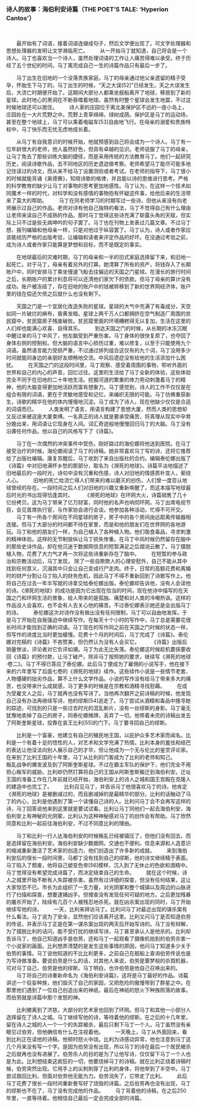 ### 诗人的故事：海伯利安诗篇（THE POET’S TALE: ‘Hyperion Cantos’）

&emsp;&emsp;

&emsp;&emsp;最开始有了词语，接着词语连缀成句子，然后文学便出现了。可文字处理器和思想处理器的发明让文学濒临死亡。
&emsp;&emsp;从一开始马丁就知道，自己将会是一个诗人。马丁也喜欢当一个诗人，虽然处理词语的工作让人痛苦得难以承受。终于历经了五个世纪的时间，马丁离完成自己一生的诗篇作品只有最后一步了。

&emsp;&emsp;马丁出生在旧地的一个没落贵族家庭。马丁的母亲通过他父亲遗留的精子受孕，怀胎生下马丁的。马丁出生的时候，“天之大误[52]”已经发生。天之大误发生后，大流亡时期便开始了。这期间大部分人都乘坐舰船离开了地球，移居到了新的星球。此时地心的黑洞在不断吞噬着地球。虽然有时整个星球会发生地震，不过这时候地球还可以居住。
&emsp;&emsp;诗人家的庄园位于离北美保护区不远的一座小岛上，庄园处在一大片荒野之中。荒野上青草绵绵，绿树成荫。保护区是马丁的运动场，甚至在整个地球上，马丁可以乘着电磁车[53]自由地飞行。在母亲的溺爱和贵族特权中，马丁快乐而无忧无虑地成长着。

&emsp;&emsp;从马丁有自我意识的时候开始，他就预感到自己将会成为一个诗人。马丁有一位年龄很大的老师，他人虽然好色，但具有卓越的见识。老师说服了马丁的母亲，让马丁免去了那些训练大脑的捷径，而是采用传统的方法教育马丁。他们一起研究历史，阅读诗歌作品，去不同地区的历史遗迹做考察。老师希望马丁能尽可能多地记住读过的诗文，而从来不给马丁设置测验或者考试。在老师的指导下，马丁很小的时候就能背诵《奥德赛》，知晓诗歌的格律，并且能以诗的思维进行思考。严格的科学教育的缺少让马丁对事物的思考更加地感性。马丁认为，在这样一个技术如同魔术一样的时代，对科学和没有感情的事物抱有怀疑这件事，给他后来的生活带来了莫大的帮助。
&emsp;&emsp;马丁在同老师学习的时期写过一些诗，但他从来没有向老师展示过自己的作品。老师对诗有他自己独特的看法，马丁不觉得自己有什么理由让老师来读自己不成熟的作品。那时马丁觉得这些诗充满了崭露头角的天赋，但实际上只不过是些无病呻吟的句子罢了。马丁也在刊物上发表过几篇文章。不过马丁想，报刊编辑和他母亲一样，只是对他过于纵容罢了。马丁认为，诗人或者作家应该能经历严格的出版考验，让编辑和读者来评定作品的好坏。在没通过考验之前，成为诗人或者作家只能算是梦想和目标，而不是既定的事实。

&emsp;&emsp;在地球最后的灾难时期，马丁的母亲和一半的旧式家庭选择留下来，和旧地一起死亡。对于马丁，母亲有着另外的打算。她清算了所有的资产，将钱存入了长期账户中，同时安排马丁乘坐慢速飞船去往偏远的天国之门星球。在漫长的旅行时间之后，长期账户的累计利息将可以还清他们家欠下的债款。但马丁母亲的算计没有成功。账户被冻结了，存在旧地的账户中的钱被转移到了新的世界网经济体，账户里的钱在偿还欠债之后就什么也没有剩下。

&emsp;&emsp;天国之门是一个宜居化改造失败的星球。星球的大气中充满了有毒成分，天空如同一片破烂的麻布，昏黄发暗。星球上两千万人口都拥挤在空气制造厂周围的贫民窟中，贫民窟房子残废破败。贫民窟里面的环境糟糕得无以复加，生活在这里的人们却也能满心欢喜、自得其乐。
&emsp;&emsp;到达天国之门的时候，从长期的冰冻沉眠中醒过来的马丁中风了，他左脑受到严重伤害。马丁身体的很快复原了，也夺回了身体右侧的控制权。但大脑的语言中心损伤过重，难以修复，以至于只能使用九个词语。虽然语言能力受损严重，不过通过排列组合这仅有的九个词，马丁没用多少时间就能同身边的亲朋好友顺畅地交流。中风后遗症没有给他的生活添加什么困扰。
&emsp;&emsp;在天国之门的这段时间里，马丁观察、感受着周围的事物，聆听外面的世界和自己的内心的声音，回忆过往。这里的生活给了马丁全新的体验，这些体验完全不同于在旧地的二十年地生活。挖掘河道的繁重的体力劳动刺激着马丁的精神，他的大脑变得更加地活跃而富有想象力。马丁感觉到，诗人的工作不仅仅是在组合有限的词语，更在于灵敏地感受和记忆，来编织无限的可能。马丁彷佛重获新生，诗歌的精华在他的体内慢慢地沉淀。马丁成为了诗人，现在他缺少仅仅是合适的词语而已。
&emsp;&emsp;人类发明了语言，用语言构建了思想大厦，然而人类的思想却又反过来被这座大厦束缚。一名真正的诗人就是要承受痛苦，将真理从现实中孕育分娩出来，用词语让它现身在人间。词汇奇迹般地慢慢回归马丁的大脑。马丁没有沿袭任何作品，他以自己的风格写下了《诗篇》。

&emsp;&emsp;马丁在一次偶然的冲突事件中受伤，刚好路过的海伦娜将他送到医院。在马丁接受治疗的时候，海伦娜阅读了马丁的诗稿。她非常喜欢马丁写的诗，还将它推荐给了出版社编辑。康复苏醒后，马丁收到了来自出版社的合约。编辑泰伦娜出版了《诗篇》中对旧地满怀乡愁的那部分，取名为《濒死的地球》。诗篇平淡地描述了旧地最后的一段时光，诗句中没有沉重和伤感，诗人对旧地的情感质朴宜人，萦绕人心。
&emsp;&emsp;旧地的死亡给流亡得人们带来的难以磨灭的创伤，人们曾一度否认地球曾经的存在。一段时间之后人们对旧地的兴趣又重新唤醒了，而这本描写地球最后时光的书出现得恰逢其时。
&emsp;&emsp;《濒死的地球》在环网大火，诗篇销售了几十亿份拷贝。这为马丁带来了亿万财富，同时他的名声也响彻环网。马丁出席电视节目，会见首席执行官，与作家协会进行会谈。他参加各种活动，忙得不可开交。
&emsp;&emsp;马丁有一所各个房间在不同星球的房子，房子中的各个房间由远距离传输器相连接。但马丁大部分的时间都不待在家里，而是和他的朋友们在世界网的各地游玩。马丁和他的朋友们一样，为自己植入了各种植入物。他们吸食毒品，寻求刺激的精神体验。这样的无节制放纵让马丁损失惨重。在马丁中风时候仍然留存在脑中的那些史诗作品，却在他沉迷于数据网信息的短暂满足之后烟消云散了。马丁摆脱植入物，花费了大力气才再一次将这些诗重新存在了脑中。
&emsp;&emsp;在短暂的参与政治和宗教活动后，马丁发现， 除了一些自欺欺人的心理安慰外，自己不能从其中找到任何意义，沉溺其中只会让自己变成行尸走肉。终于，日常的高额花费和离婚时的财产分割让马丁陷入的财务危机，因此马丁不得不重新回到了诗歌写作上。他将自己在过去一年半写就的诗拿交给泰伦娜出版。泰伦娜却告诉他，没有人会读他的诗。《濒死的地球》的成功是因为它出现在恰当的时间，现在他诗中描写的在天国之门和环网生活的景象，给人带来的是孤独、痛楚和对人类的冷嘲热讽。这样的作品没人会喜欢，也不会有人去关心他的痛苦。不过泰伦娜表示她还是会出版马丁的诗。
&emsp;&emsp;泰伦娜这次对诗作没有做出没有任何限制，马丁可以自由地发挥。于是马丁开始在自我强迫中继续写作。在每天十个小时的写作中，马丁总是需要花很长时间才能找到正确的词语。马丁现在的写作同之前在天国之门时候的状态一样，但写作的进度比当时更加缓慢。花费十个月的时间后，马丁完成了《诗篇》。泰伦娜对完稿的《诗篇》不吝赞美，但仍然认为没有人会买它。
&emsp;&emsp;《诗篇》出版后销量惨淡，评论者对它负评如潮。马丁为此无比失落。泰伦娜这时候趁机要挟要收回《诗篇》的预付款，让马丁破产。除非马丁按照她的要求，继续写《濒死的地球·卷二》。马丁不得已答应了泰伦娜。此后马丁便成为了雇佣的小说写手，他在接下来的六年里写了后面七卷的《濒死的地球》续作。这些续作小说是一些情节老套、人物僵硬的拙劣作品，算不上什么文学作品。小说的写作没有给马丁带来多大的痛苦，也没带来什么成就感，马丁更多的时候是在宗教和酒精寻找慰藉。
&emsp;&emsp;在成为受雇文人之后，马丁就再也没有写诗了。当他再次翻开之前诗稿的时候，他发现自己没有办法再继续写诗，他的缪斯[54]逃走了。马丁尝试从酒精和毒品中搜寻她的踪迹，可找到的只是一些过去时光的混乱断片，没有一丝缪斯的身影。马丁毫无犹豫地卖掉了自己的房子，同泰伦娜摊牌，丢弃了一切。他带着未完的诗稿出发去了阿斯奎斯星球，投靠在哀王比利[55]的门下。马丁要寻回自己的缪斯。

&emsp;&emsp;比利是一个富豪，他建立有自己的殖民地王国，以庇护众多艺术家而闻名。比利是一个有着十足的悟性的人，对艺术和文学充满了热情。比利本身的羞怯和结巴的表达让他没法向别人展示自己的才华，但让他成为一个无与伦比的鉴赏评论家。在来到了比利王国的十年里，马丁从比利的门客成为了比利的老师和知己。
&emsp;&emsp;叛乱战争的爆发波及到了阿斯奎斯星球。不过在霸主军队的保护下，他们完全不用担心叛军的威胁。比利却仍然打算将自己的王国从阿斯奎斯搬迁到海伯利安。迁址王国的准备工作在几年前就已经开始，海伯利安上的诗人之城和国王宫殿在克隆人的建造中也完工了。
&emsp;&emsp;比利召见马丁，并告诉马丁他很喜欢马丁的诗。他肯定《濒死的地球》是被删减过的，而且删减掉的是最精华的部分。比利的话触动了马丁的内心，比利是他遇到了第一个读懂自己诗的人。比利问马丁会不会再写这样的诗，马丁回答说他来到这里就是要试试看。比利让马丁同他们一起去海伯利安，海伯利安上有神秘的光阴冢，比利认为这种神秘感对马丁的创作会有帮助。马丁欣然同意和比利一起前往海伯利安，不过不同意比利的理由。

&emsp;&emsp;马丁和比利一行人达海伯利安的时候叛乱已经被镇压了，但他们没有回去，而是选择留在海伯利安。海伯利安缺少数据网，交通也不便利。信息来源和人造意识的缩减重新激活了艺术家的创造力，他们创造出了许多新的成就。
&emsp;&emsp;来到海伯利安后的很长一段时间里，马都丁没有找到自己的缪斯，他的诗文继续精于表面。马丁陷入了颓废，他将自己塑变色帝[56]模样，沉入到了无休止的色欲和酒精中。马丁觉得没有希望完成诗篇了，而决定结束自己的生命。
&emsp;&emsp;就在这个时候，诗人之城里开始不断有人失踪被杀害。虽然有过详细的探查，但没有任何结果，这让大家惊恐不已。市长为此组织了一支力量，对光阴冢和整个城镇以及周边的山脉进行了扫描和探查，想要逮捕凶手。但搜查没有发现任何可疑的地方。之后更加残暴的屠杀开始了，陆续有几百个人被残忍地杀死。就在凶杀案出现的同时，马丁开始继续写他的诗。
&emsp;&emsp;一天，比利来拜访马丁。比利问马丁对最近出现的谋杀案有什么看法。马丁说为了安全，显然他们应该离开这里。比利又问马丁是否知道伯劳的传说，并表示马丁正是在第一谋杀案出现的两天后开始写诗的。马丁没有辩解，为了摆脱比利的诘问，能不受打扰的继续写诗，马丁甚至承认人是他杀的。比利却告诉马丁，他自己知道凶手是伯劳，还和马丁一起观看了摄像机拍到的伯劳杀害一个小说家的画面。比利想弄清楚的是发生这些事情的原因，他问马丁知道多少关于伯劳的事情。马丁说他知道的不比比利更多，之前自己在舰船上查询伯劳传说也是为写诗做准备。要说伯劳是什么的话，对其他人来说，伯劳是噩梦般的杀戮机器，可对马丁自己，伯劳是他的缪斯。马丁明白，也许伯劳是他自己召唤出来的。
&emsp;&emsp;马丁将自己的诗重新命名为《海伯利安诗篇》，这将是马丁最好的作品。诗篇讲述一个狂妄种族，他们毁灭了自己的家园，又把危险的傲慢带到了群星之中。在那里他们遇到了一位自己创造出来的神祇，最后在神祇的怒火下种族陨落的故事。而伯劳就是诗篇中那个发怒的神。

&emsp;&emsp;比利撤离到了济慈，大部分的艺术家也回到了环网。但马丁和其他一小部分人选择留在了诗人之城。马丁继续写他的诗，等待着他的缪斯。在之后的十几年里，留在诗人之城的人一个一个的失踪被杀，最后只剩下马丁一个人。马丁虽然没有亲眼见过伯劳，但他确信有什么在注视着他。
&emsp;&emsp;一天晚上，马丁从外面回来，看到比利正在读他的诗稿，他顿时怒火中烧。比利为诗感动异常，他也注意到马丁这几个月来没有写一个字。是因为伯劳没有出现，所以马丁的诗在最后一个居民被杀之后就再也没有进展了。伯劳杀人的目的是为了让他写诗，仅仅留下马丁一个人也是为此。比利想结束这疯狂的一切，他要烧掉马丁的诗稿。就在比利正烧着诗稿时候，伯劳突然出现。它用手上的尖刺刺穿了比利的身体，将他举到了半空中。马丁尝试救回比利，但面对伯劳他无能为力。伯劳消失了，它带走了比利。
&emsp;&emsp;此后马丁花费了很长一段时间重新誊写好了烧毁的诗篇。之后伯劳再也没有出现，马丁的缪斯也不在了，马丁没有完成他的作品。
&emsp;&emsp;马丁背着他的诗稿，在之后250年里，一直等待着。他相信自己最后一定会完成全部的诗篇。
